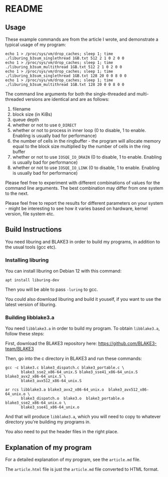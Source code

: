 # README

## Usage

These example commands are from the article I wrote, and demonstrate a typical usage of my program:

```
echo 1 > /proc/sys/vm/drop_caches; sleep 1; time ./liburing_b3sum_singlethread 1GB.txt 512 2 1 0 2 0 0 
echo 1 > /proc/sys/vm/drop_caches; sleep 1; time ./liburing_b3sum_multithread 1GB.txt 512 2 1 0 2 0 0 	
echo 1 > /proc/sys/vm/drop_caches; sleep 1; time ./liburing_b3sum_singlethread 1GB.txt 128 20 0 0 8 0 0 
echo 1 > /proc/sys/vm/drop_caches; sleep 1; time ./liburing_b3sum_multithread 1GB.txt 128 20 0 0 8 0 0
```

The command line arguments for both the single-threaded and multi-threaded versions are identical and are as follows:

1. filename
2. block size (in KiBs)
3. queue depth
4. whether or not to use `O_DIRECT`
5. whether or not to process in inner loop (0 to disable, 1 to enable. Enabling is usually bad for performance)
6. the number of cells in the ringbuffer - the program will allocate memory equal to the block size multiplied by the number of cells in the ring buffer
7. whether or not to use `IOSQE_IO_DRAIN` (0 to disable, 1 to enable. Enabling is usually bad for performance)
8. whether or not to use `IOSQE_IO_LINK` (0 to disable, 1 to enable. Enabling is usually bad for performance)

Please feel free to experiment with different combinations of values for the command line arguments. The best combination may differ from one system to the next.

Please feel free to report the results for different parameters on your system - might be interesting to see how it varies based on hardware, kernel version, file system etc.

## Build Instructions

You need liburing and BLAKE3 in order to build my programs, in addition to the usual tools (gcc etc).

### Installing liburing

You can install liburing on Debian 12 with this command:

```
apt install liburing-dev
```

Then you will be able to pass `-luring` to gcc.

You could also download liburing and build it youself, if you want to use the latest version of liburing.

### Building libblake3.a

You need `libblake3.a` in order to build my program. To obtain `libblake3.a`, follow these steps:

First, download the BLAKE3 repository here: https://github.com/BLAKE3-team/BLAKE3

Then, go into the c directory in BLAKE3 and run these commands:
```
gcc -c blake3.c blake3_dispatch.c blake3_portable.c \
       blake3_sse2_x86-64_unix.S blake3_sse41_x86-64_unix.S blake3_avx2_x86-64_unix.S \
       blake3_avx512_x86-64_unix.S

ar rcs libblake3.a blake3_avx2_x86-64_unix.o  blake3_avx512_x86-64_unix.o \
       blake3_dispatch.o  blake3.o  blake3_portable.o  blake3_sse2_x86-64_unix.o \
       blake3_sse41_x86-64_unix.o
```

And that will produce `libblake3.a`, which you will need to copy to whatever directory you're building my programs in.

You also need to put the header files in the right place.

## Explanation of my program

For a detailed explanation of my program, see the `article.md` file. 

The `article.html` file is just the `article.md` file converted to HTML format.




